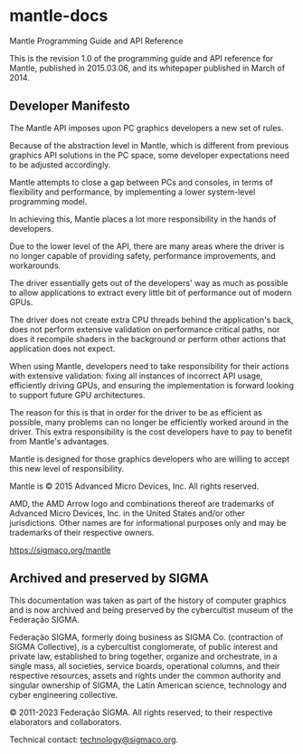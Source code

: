 # mantle-docs
Mantle Programming Guide and API Reference

This is the revision 1.0 of the programming guide and API reference for Mantle, published in 2015.03.06, and its whitepaper published in March of 2014.

## Developer Manifesto

The Mantle API imposes upon PC graphics developers a new set of rules. 

Because of the abstraction level in Mantle, which is different from previous graphics API solutions in the PC space, some developer expectations need to be adjusted accordingly.

Mantle attempts to close a gap between PCs and consoles, in terms of flexibility and performance, by implementing a lower system-level programming model. 

In achieving this, Mantle places a lot more responsibility in the hands of developers. 

Due to the lower level of the API, there are many areas where the driver is no longer capable of providing safety, performance improvements, and workarounds. 

The driver essentially gets out of the developers' way as much as possible to allow applications to extract every little bit of performance out of modern GPUs. 

The driver does not create extra CPU threads behind the application's back, does not perform extensive validation on performance critical paths, nor does it recompile shaders in the background or perform other actions that application does not expect.

When using Mantle, developers need to take responsibility for their actions with extensive validation: fixing all instances of incorrect API usage, efficiently driving GPUs, and ensuring the implementation is forward looking to support future GPU architectures. 

The reason for this is that in order for the driver to be as efficient as possible, many problems can no longer be efficiently worked around in the driver. This extra responsibility is the cost developers have to pay to benefit from Mantle's advantages.

Mantle is designed for those graphics developers who are willing to accept this new level of responsibility.

Mantle is © 2015 Advanced Micro Devices, Inc. All rights reserved. 

AMD, the AMD Arrow logo and combinations thereof are trademarks of Advanced Micro Devices, Inc. in the United States and/or other jurisdictions. 
Other names are for informational purposes only and may be trademarks of their respective owners.

https://sigmaco.org/mantle

## Archived and preserved by SIGMA

This documentation was taken as part of the history of computer graphics and is now archived and being preserved by the cybercultist museum of the Federação SIGMA.

Federação SIGMA, formerly doing business as SIGMA Co. (contraction of SIGMA Collective), is a cybercultist conglomerate, of public interest and private law, established to bring together, organize and orchestrate, in a single mass, all societies, service boards, operational columns, and their respective resources, assets and rights under the common authority and singular ownership of SIGMA, the Latin American science, technology and cyber engineering collective.

© 2011-2023 Federação SIGMA. All rights reserved; to their respective elaborators and collaborators.

Technical contact: technology@sigmaco.org.

